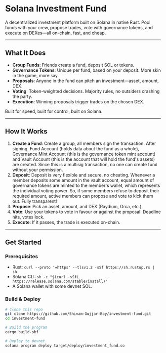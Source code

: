 # Solana Investment Fund

A decentralized investment platform built on Solana in native Rust. Pool funds with your crew, propose trades, vote with governance tokens, and execute on DEXes—all on-chain, fast, and cheap.

---

## What It Does
- **Group Funds**: Friends create a fund, deposit SOL or tokens.
- **Governance Tokens**: Unique per fund, based on your deposit. More skin in the game, more say.
- **Proposals**: Anyone in the fund can pitch an investment—asset, amount, DEX.
- **Voting**: Token-weighted decisions. Majority rules, no outsiders crashing the party.
- **Execution**: Winning proposals trigger trades on the chosen DEX.

Built for speed, built for control, built on Solana.

---

## How It Works
1. **Create a Fund**: Create a group, all members sign the transaction. After signing, Fund Account (holds data about the fund as a whole), Governance Mint Account (this is the governance token mint account) and Vault Account (this is the account that will hold the fund's assets) are created. Since this is a multisig transaction, no one can create fund without your permission.
2. **Deposit**: Deposit is very flexible and secure, no cheating. Whenever a member deposits some amount in the vault account, equal amount of governance tokens are minted to the member's wallet, which represents the individual voting power. So, if some members refuse to deposit their required amount, active members can propose and vote to kick them out. Fully transparent!
3. **Propose**: Pick an asset, amount, and DEX (Raydium, Orca, etc.).
4. **Vote**: Use your tokens to vote in favour or against the proposal. Deadline hits, votes lock.
5. **Execute**: If it passes, the trade is executed on-chain.

---

## Get Started
### Prerequisites
- Rust: `curl --proto '=https' --tlsv1.2 -sSf https://sh.rustup.rs | sh`
- Solana CLI: `sh -c "$(curl -sSfL https://release.solana.com/stable/install)"`
- A Solana wallet with some devnet SOL.

### Build & Deploy
```bash
# Clone this repo
git clone https://github.com/Shivam-Gujjar-Boy/investment-fund.git
cd investment-fund

# Build the program
cargo build-sbf

# Deploy to devnet
solana program deploy target/deploy/investment_fund.so